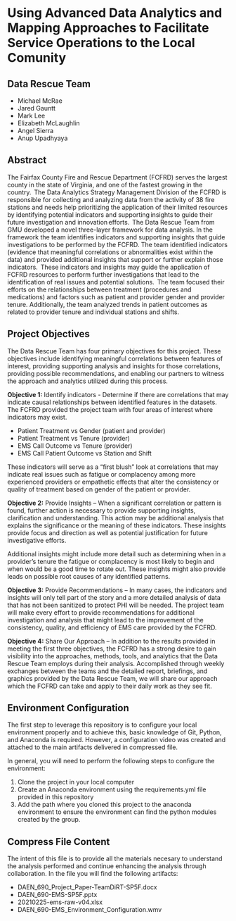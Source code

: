 # Using Advanced Data Analytics and Mapping Approaches to Facilitate Service Operations to the Local Comunity

## Data Rescue Team
* Michael McRae
* Jared Gauntt
* Mark Lee
* Elizabeth McLaughlin
* Angel Sierra
* Anup Upadhyaya

## Abstract
The Fairfax County Fire and Rescue Department (FCFRD) serves the largest county in the state of Virginia, and one of the fastest growing in the country.  The Data Analytics Strategy Management Division of the FCFRD is responsible for collecting and analyzing data from the activity of 38 fire stations and needs help prioritizing the application of their limited resources by identifying potential indicators and supporting insights to guide their future investigation and innovation efforts.  The Data Rescue Team from GMU developed a novel three-layer framework for data analysis. In the framework the team identifies indicators and supporting insights that guide investigations to be performed by the FCFRD. The team identified indicators (evidence that meaningful correlations or abnormalities exist within the data) and provided additional insights that support or further explain those indicators.  These indicators and insights may guide the application of FCFRD resources to perform further investigations that lead to the identification of real issues and potential solutions.  The team focused their efforts on the relationships between treatment (procedures and medications) and factors such as patient and provider gender and provider tenure. Additionally, the team analyzed trends in patient outcomes as related to provider tenure and individual stations and shifts.

## Project Objectives
The Data Rescue Team has four primary objectives for this project. These objectives include identifying meaningful correlations between features of interest, providing supporting analysis and insights for those correlations, providing possible recommendations, and enabling our partners to witness the approach and analytics utilized during this process.

**Objective 1:** Identify indicators - Determine if there are correlations that may indicate causal relationships between identified features in the datasets. The FCFRD provided the project team with four areas of interest where indicators may exist. 

* Patient Treatment vs Gender (patient and provider)
* Patient Treatment vs Tenure (provider)
* EMS Call Outcome vs Tenure (provider)
* EMS Call Patient Outcome vs Station and Shift

These indicators will serve as a “first blush” look at correlations that may indicate real issues such as fatigue or complacency among more experienced providers or empathetic effects that alter the consistency or quality of treatment based on gender of the patient or provider.

**Objective 2:** Provide Insights – When a significant correlation or pattern is found, further action is necessary to provide supporting insights, clarification and understanding. This action may be additional analysis that explains the significance or the meaning of these indicators. These insights provide focus and direction as well as potential justification for future investigative efforts. 

Additional insights might include more detail such as determining when in a provider’s tenure the fatigue or complacency is most likely to begin and when would be a good time to rotate out. These insights might also provide leads on possible root causes of any identified patterns.

**Objective 3:** Provide Recommendations – In many cases, the indicators and insights will only tell part of the story and a more detailed analysis of data that has not been sanitized to protect PHI will be needed. The project team will make every effort to provide recommendations for additional investigation and analysis that might lead to the improvement of the consistency, quality, and efficiency of EMS care provided by the FCFRD.

**Objective 4:** Share Our Approach – In addition to the results provided in meeting the first three objectives, the FCFRD has a strong desire to gain visibility into the approaches, methods, tools, and analytics that the Data Rescue Team employs during their analysis. Accomplished through weekly exchanges between the teams and the detailed report, briefings, and graphics provided by the Data Rescue Team, we will share our approach which the FCFRD can take and apply to their daily work as they see fit.

## Environment Configuration
The first step to leverage this repository is to configure your local environment properly and to achieve this, basic knowledge of Git, Python, and Anaconda is required. However, a configuration video was created and attached to the main artifacts delivered in compressed file.

In general, you will need to perform the following steps to configure the environment:
1. Clone the project in your local computer
2. Create an Anaconda environment using the requirements.yml file provided in this repository
3. Add the path where you cloned this project to the anaconda environment to ensure the environment can find the python modules created by the group.

## Compress File Content
The intent of this file is to provide all the materials necesary to understand the analysis performed and continue enhancing the analysis through collaboration. In the file you will find the following artifacts:

* DAEN_690_Project_Paper-TeamDiRT-SP5F.docx
* DAEN_690-EMS-SP5F.pptx
* 20210225-ems-raw-v04.xlsx
* DAEN_690-EMS_Environment_Configuration.wmv


